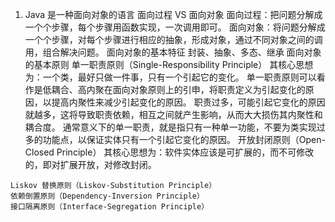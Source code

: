 001. Java 是一种面向对象的语言
  面向过程 VS 面向对象
    面向过程：把问题分解成一个个步骤，每个步骤用函数实现，一次调用即可。
    面向对象：将问题分解成一个个步骤，对每个步骤进行相应的抽象，形成对象，通过不同对象之间的调用，组合解决问题。
  面向对象的基本特征
    封装、抽象、多态、继承
  面向对象的基本原则
    单一职责原则（Single-Responsibility Principle）
      其核心思想为：一个类，最好只做一件事，只有一个引起它的变化。
      单一职责原则可以看作是低耦合、高内聚在面向对象原则上的引申，将职责定义为引起变化的原因，以提高内聚性来减少引起变化的原因。
      职责过多，可能引起它变化的原因就越多，这将导致职责依赖，相互之间就产生影响，从而大大损伤其内聚性和耦合度。
      通常意义下的单一职责，就是指只有一种单一功能，不要为类实现过多的功能点，以保证实体只有一个引起它变化的原因。
    开放封闭原则（Open-Closed Principle）
      其核心思想为：软件实体应该是可扩展的，而不可修改的，即对扩展开放，对修改封闭。
      
    Liskov 替换原则（Liskov-Substitution Principle）
    依赖倒置原则（Dependency-Inversion Principle）
    接口隔离原则（Interface-Segregation Principle）
